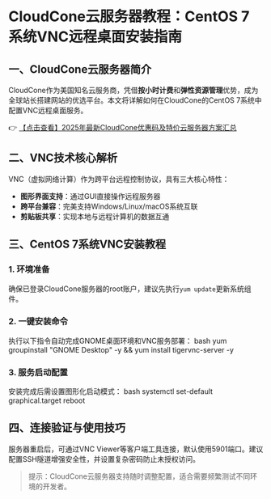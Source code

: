 # CloudCone云服务器教程：CentOS 7系统VNC远程桌面安装指南

## 一、CloudCone云服务器简介
CloudCone作为美国知名云服务商，凭借**按小时计费**和**弹性资源管理**优势，成为全球站长搭建网站的优选平台。本文将详解如何在CloudCone的CentOS 7系统中配置VNC远程桌面服务。

👉 [【点击查看】2025年最新CloudCone优惠码及特价云服务器方案汇总](https://bit.ly/Cloudcone)

## 二、VNC技术核心解析
VNC（虚拟网络计算）作为跨平台远程控制协议，具有三大核心特性：
- **图形界面支持**：通过GUI直接操作远程服务器
- **跨平台兼容**：完美支持Windows/Linux/macOS系统互联
- **剪贴板共享**：实现本地与远程计算机的数据互通

## 三、CentOS 7系统VNC安装教程
### 1. 环境准备
确保已登录CloudCone服务器的root账户，建议先执行`yum update`更新系统组件。

### 2. 一键安装命令
执行以下指令自动完成GNOME桌面环境和VNC服务部署：
bash
yum groupinstall "GNOME Desktop" -y && yum install tigervnc-server -y

### 3. 服务启动配置
安装完成后需设置图形化启动模式：
bash
systemctl set-default graphical.target
reboot

## 四、连接验证与使用技巧
服务器重启后，可通过VNC Viewer等客户端工具连接，默认使用5901端口。建议配置SSH隧道增强安全性，并设置复杂密码防止未授权访问。

> 提示：CloudCone云服务器支持随时调整配置，适合需要频繁测试不同环境的开发者。